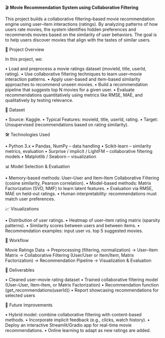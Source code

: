 🎬 **Movie Recommendation System using Collaborative Filtering**

This project builds a collaborative filtering–based movie recommendation engine using user–item interactions (ratings). By analyzing patterns of how users rate movies, 
the system identifies hidden preferences and recommends movies based on the similarity of user behaviors. The goal is to help users discover movies that align with the tastes 
of similar users.

📌 Project Overview

In this project, we:

• Load and preprocess a movie ratings dataset (movieId, title, userId, rating).
• Use collaborative filtering techniques to learn user–movie interaction patterns.
• Apply user-based and item-based similarity approaches to recommend unseen movies.
• Build a recommendation pipeline that suggests top N movies for a given user.
• Evaluate recommendations quantitatively using metrics like RMSE, MAE, and qualitatively by testing relevance.

📂 Dataset

• Source: Kaggle.
• Typical Features: movieId, title, userId, rating.
• Target: Unsupervised (recommendations based on rating similarity).

🛠️ Technologies Used

• Python 3.x
• Pandas, NumPy – data handling
• Scikit-learn – similarity metrics, evaluation
• Surprise / implicit / LightFM – collaborative filtering models
• Matplotlib / Seaborn – visualization

📊 Model Selection & Evaluation

• Memory-based methods: User–User and Item–Item Collaborative Filtering (cosine similarity, Pearson correlation).
• Model-based methods: Matrix Factorization (SVD, NMF) to learn latent features.
• Evaluation via RMSE, MAE on held-out ratings.
• Human interpretability: recommendations must match user preferences.

📈 Visualizations

• Distribution of user ratings.
• Heatmap of user–item rating matrix (sparsity patterns).
• Similarity scores between users and between items.
• Recommendation examples: input user vs. top 5 suggested movies.

🧭 Workflow

Movie Ratings Data → Preprocessing (filtering, normalization) → User–Item Matrix → Collaborative Filtering (User/User or Item/Item, Matrix Factorization) →
Recommendation Pipeline → Visualization & Evaluation

💼 Deliverables

• Cleaned user–movie rating dataset
• Trained collaborative filtering model (User–User, Item–Item, or Matrix Factorization)
• Recommendation function (get_recommendations(userId))
• Report showcasing recommendations for selected users

🔮 Future Improvements

• Hybrid model: combine collaborative filtering with content-based methods.
• Incorporate implicit feedback (e.g., clicks, watch history).
• Deploy an interactive Streamlit/Gradio app for real-time movie recommendations.
• Online learning to adapt as new ratings are added.
